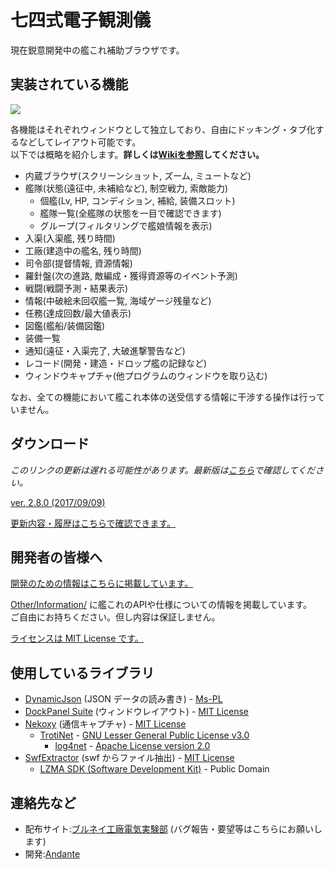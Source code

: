 
# 七四式電子観測儀

現在鋭意開発中の艦これ補助ブラウザです。  


## 実装されている機能

![](https://github.com/andanteyk/ElectronicObserver/wiki/media/mainimage2.png)

各機能はそれぞれウィンドウとして独立しており、自由にドッキング・タブ化するなどしてレイアウト可能です。  
以下では概略を紹介します。**詳しくは[Wikiを参照](https://github.com/andanteyk/ElectronicObserver/wiki)してください。**  

* 内蔵ブラウザ(スクリーンショット, ズーム, ミュートなど)
* 艦隊(状態(遠征中, 未補給など), 制空戦力, 索敵能力)
    * 個艦(Lv, HP, コンディション, 補給, 装備スロット)
    * 艦隊一覧(全艦隊の状態を一目で確認できます)
    * グループ(フィルタリングで艦娘情報を表示)
* 入渠(入渠艦, 残り時間)
* 工廠(建造中の艦名, 残り時間)
* 司令部(提督情報, 資源情報)
* 羅針盤(次の進路, 敵編成・獲得資源等のイベント予測)
* 戦闘(戦闘予測・結果表示)
* 情報(中破絵未回収艦一覧, 海域ゲージ残量など)
* 任務(達成回数/最大値表示)
* 図鑑(艦船/装備図鑑)
* 装備一覧
* 通知(遠征・入渠完了, 大破進撃警告など)
* レコード(開発・建造・ドロップ艦の記録など)
* ウィンドウキャプチャ(他プログラムのウィンドウを取り込む)

なお、全ての機能において艦これ本体の送受信する情報に干渉する操作は行っていません。


## ダウンロード

*このリンクの更新は遅れる可能性があります。最新版は[こちら](http://electronicobserver.blog.fc2.com/)で確認してください。*  

[ver. 2.8.0 (2017/09/09)](http://bit.ly/2eMP0UC)  

[更新内容・履歴はこちらで確認できます。](https://github.com/andanteyk/ElectronicObserver/wiki/ChangeLog)  


## 開発者の皆様へ

[開発のための情報はこちらに掲載しています。](https://github.com/andanteyk/ElectronicObserver/wiki/ForDev)  

[Other/Information/](https://github.com/andanteyk/ElectronicObserver/tree/develop/ElectronicObserver/Other/Information) に艦これのAPIや仕様についての情報を掲載しています。  
ご自由にお持ちください。但し内容は保証しません。  

[ライセンスは MIT License です。](https://github.com/andanteyk/ElectronicObserver/blob/master/LICENSE)  


## 使用しているライブラリ

* [DynamicJson](http://dynamicjson.codeplex.com/) (JSON データの読み書き) - [Ms-PL](https://github.com/andanteyk/ElectronicObserver/blob/master/Licenses/Ms-PL.txt)
* [DockPanel Suite](http://dockpanelsuite.com/) (ウィンドウレイアウト) - [MIT License](https://github.com/andanteyk/ElectronicObserver/blob/master/Licenses/DockPanelSuite.txt)
* [Nekoxy](https://github.com/veigr/Nekoxy) (通信キャプチャ) - [MIT License](https://github.com/andanteyk/ElectronicObserver/blob/master/Licenses/Nekoxy.txt)
    * [TrotiNet](http://trotinet.sourceforge.net/) - [GNU Lesser General Public License v3.0](https://github.com/andanteyk/ElectronicObserver/blob/master/Licenses/LGPL.txt)
        * [log4net](https://logging.apache.org/log4net/) - [Apache License version 2.0](https://github.com/andanteyk/ElectronicObserver/blob/master/Licenses/Apache.txt)
* [SwfExtractor](https://github.com/andanteyk/SwfExtractor) (swf からファイル抽出) - [MIT License](https://github.com/andanteyk/ElectronicObserver/blob/master/Licenses/SwfExtractor.txt)
	* [LZMA SDK (Software Development Kit)](http://www.7-zip.org/sdk.html) - Public Domain


## 連絡先など

* 配布サイト:[ブルネイ工廠電気実験部](http://electronicobserver.blog.fc2.com/) (バグ報告・要望等はこちらにお願いします)
* 開発:[Andante](https://twitter.com/andanteyk)

